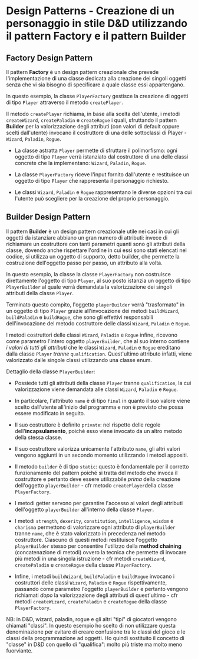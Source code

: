 # Design Patterns - Creazione di un personaggio in stile D&D utilizzando il pattern Factory e il pattern Builder

## Factory Design Pattern

Il pattern **Factory** è un design pattern creazionale che prevede l'implementazione di una classe dedicata alla creazione dei singoli oggetti senza che vi sia bisogno di specificare a quale classe essi appartengano.

In questo esempio, la classe `PlayerFactory` gestisce la creazione di oggetti di tipo `Player` attraverso il metodo `createPlayer`.

Il metodo `createPlayer` richiama, in base alla scelta dell'utente, i metodi `createWizard`, `createPaladin` e `createRogue` i quali, sfruttando il pattern **Builder** per la valorizzazione degli attributi (con valori di default oppure scelti dall'utente) invocano il costruttore di una delle sottoclassi di Player - `Wizard`, `Paladin`, `Rogue`. 

* La classe astratta `Player` permette di sfruttare il polimorfismo: ogni oggetto di tipo `Player` verrà istanziato dal costruttore di una delle classi concrete che la implementano: `Wizard`, `Paladin`, `Rogue`.

* La classe `PlayerFactory` riceve l'input fornito dall'utente e restituisce un oggetto di tipo `Player` che rappresenta il personaggio richiesto. 

* Le classi `Wizard`, `Paladin` e `Rogue` rappresentano le diverse opzioni tra cui l'utente può scegliere per la creazione del proprio personaggio.

## Builder Design Pattern

Il pattern **Builder** è un design pattern creazionale utile nei casi in cui gli oggetti da istanziare abbiano un gran numero di attributi: invece di richiamare un costruttore con tanti parametri quanti sono gli attributi della classe, dovendo anche rispettare l'ordine in cui essi sono stati elencati nel codice, si utilizza un oggetto di supporto, detto builder, che permette la costruzione dell'oggetto passo per passo, un attributo alla volta.

In questo esempio, la classe la classe `PlayerFactory` non costruisce direttamente l'oggetto di tipo `Player`, al suo posto istanzia un oggetto di tipo `PlayerBuilder` al quale verrà demandata la valorizzazione dei singoli attributi della classe `Player`.

Terminato questo compito, l'oggetto `playerBuilder` verrà "trasformato" in un oggetto di tipo `Player` grazie all'invocazione dei metodi `buildWizard`, `buildPaladin` e `buildRogue`, che sono gli effettivi responsabili dell'invocazione del metodo costruttore delle classi `Wizard`, `Paladin` e `Rogue`.

I metodi costruttori delle classi `Wizard`, `Paladin` e `Rogue` infine, ricevono come parametro l'intero oggetto `playerBuilder`, che al suo interno contiene _i valori di tutti gli attributi_ che le classi `Wizard`, `Paladin` e `Rogue` ereditano dalla classe `Player` _tranne_ `qualification`.
Quest'ultimo attributo infatti, viene valorizzato dalle singole classi utilizzando una classe enum.

Dettaglio della classe `PlayerBuilder`:

* Possiede tutti gli attributi della classe `Player` tranne `qualification`, la cui valorizzazione viene demandata alle classi `Wizard`, `Paladin` e `Rogue`.

* In particolare, l'attributo `name` è di tipo `final` in quanto il suo valore viene scelto dall'utente all'inizio del programma e non è previsto che possa essere modificato in seguito.

* Il suo costruttore è definito `private`: nel rispetto delle regole dell'**incapsulamento**, poiché esso viene invocato da un altro metodo della stessa classe.

* Il suo costruttore valorizza unicamente l'attributo `name`, gli altri valori vengono aggiunti in un secondo momento utilizzando i metodi appositi.

* Il metodo `builder` è di tipo `static`: questo è fondamentale per il corretto funzionamento del pattern poiché si tratta del metodo che invoca il costruttore e pertanto deve essere utilizzabile _prima_ della creazione dell'oggetto `playerBuilder` - cfr metodo `createPlayer`della classe `PlayerFactory`.

* I metodi getter servono per garantire l'accesso ai valori degli attributi dell'oggetto `playerBuilder` all'interno della classe `Player`.

* I metodi `strength`, `dexerity`, `constitution`, `intelligence`, `wisdom` e `charisma` permettono di valorizzare ogni attributo di `playerBuilder` tranne `name`, che è stato valorizzato in precedenza nel metodo costruttore. Ciascuno di questi metodi restituisce l'oggetto `playerBuilder` stesso per consentire l'utilizzo della **method chaining** (concatenazione di metodi) ovvero la tecnica che permette di invocare più metodi in una singola istruzione - cfr metodi `createWizard`, `createPaladin` e `createRogue` della classe `PlayerFactory`.

* Infine, i metodi `buildWizard`, `buildPaladin` e `buildRogue` invocano i costruttori delle classi `Wizard`, `Paladin` e `Rogue` rispettivamente, passando come parametro l'oggetto `playerBuilder` e pertanto vengono richiamati _dopo_ la valorizzazione degli attributi di quest'ultimo - cfr metodi `createWizard`, `createPaladin` e `createRogue` della classe `PlayerFactory`.

NB: in D&D, wizard, paladin, rogue e gli altri "tipi" di giocatori vengono chiamati "classi". In questo esempio ho scelto di non utilizzare questa denominazione per evitare di creare confusione tra le classi del gioco e le classi della programmazione ad oggetti. 
Ho quindi sostituito il concetto di "classe" in D&D con quello di "qualifica": molto più triste ma molto meno fuorviante.